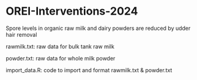 # OREI-Interventions-2024
Spore levels in organic raw milk and dairy powders are reduced by udder hair removal

rawmilk.txt:
raw data for bulk tank raw milk

powder.txt:
raw data for whole milk powder

import_data.R:
code to import and format rawmilk.txt & powder.txt
